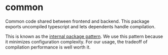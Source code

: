 # common

Common code shared between frontend and backend. This package exports
uncompiled typescript and lets dependents handle compilation.

This is known as the [internal package pattern][turborepo]. We use this pattern
because it minimizes configuration complexity. For our usage, the tradeoff of
compilation performance is well worth it.

[turborepo]: https://turborepo.com/posts/you-might-not-need-typescript-project-references
